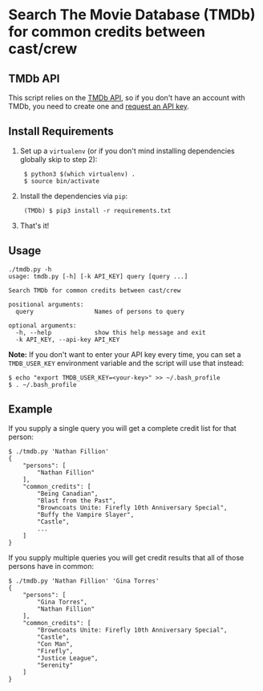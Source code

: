 # Search The Movie Database (TMDb) for common credits between cast/crew

## TMDb API
This script relies on the [TMDb API](https://www.themoviedb.org), so if you don't have an account with TMDb, you need to create one and [request an API key](https://www.themoviedb.org/settings/api).

## Install Requirements

1. Set up a `virtualenv` (or if you don't mind installing dependencies globally skip to step 2):

		$ python3 $(which virtualenv) .
		$ source bin/activate

2. Install the dependencies via `pip`:

		(TMDb) $ pip3 install -r requirements.txt

3. That's it!

## Usage

	./tmdb.py -h
	usage: tmdb.py [-h] [-k API_KEY] query [query ...]
	
	Search TMDb for common credits between cast/crew
	
	positional arguments:
	  query                 Names of persons to query
	
	optional arguments:
	  -h, --help            show this help message and exit
	  -k API_KEY, --api-key API_KEY

**Note:** If you don't want to enter your API key every time, you can set a `TMDB_USER_KEY` environment variable and the script will use that instead:

	$ echo "export TMDB_USER_KEY=<your-key>" >> ~/.bash_profile
	$ . ~/.bash_profile

## Example

If you supply a single query you will get a complete credit list for that person:

	$ ./tmdb.py 'Nathan Fillion'
	{
	    "persons": [
	        "Nathan Fillion"
	    ],
	    "common_credits": [
	        "Being Canadian",
	        "Blast from the Past",
	        "Browncoats Unite: Firefly 10th Anniversary Special",
	        "Buffy the Vampire Slayer",
	        "Castle",
	        ...
	    ]
	}

If you supply multiple queries you will get credit results that all of those persons have in common:
	
	$ ./tmdb.py 'Nathan Fillion' 'Gina Torres'
	{
	    "persons": [
	        "Gina Torres",
	        "Nathan Fillion"
	    ],
	    "common_credits": [
	        "Browncoats Unite: Firefly 10th Anniversary Special",
	        "Castle",
	        "Con Man",
	        "Firefly",
	        "Justice League",
	        "Serenity"
	    ]
	}
